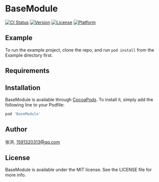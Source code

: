# BaseModule

[![CI Status](https://img.shields.io/travis/张洪/BaseModule.svg?style=flat)](https://travis-ci.org/张洪/BaseModule)
[![Version](https://img.shields.io/cocoapods/v/BaseModule.svg?style=flat)](https://cocoapods.org/pods/BaseModule)
[![License](https://img.shields.io/cocoapods/l/BaseModule.svg?style=flat)](https://cocoapods.org/pods/BaseModule)
[![Platform](https://img.shields.io/cocoapods/p/BaseModule.svg?style=flat)](https://cocoapods.org/pods/BaseModule)

## Example

To run the example project, clone the repo, and run `pod install` from the Example directory first.

## Requirements

## Installation

BaseModule is available through [CocoaPods](https://cocoapods.org). To install
it, simply add the following line to your Podfile:

```ruby
pod 'BaseModule'
```

## Author

张洪, 1591320313@qq.com

## License

BaseModule is available under the MIT license. See the LICENSE file for more info.
